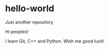 # hello-world
Just another repository

Hi peoples!

I learn Git, C++ and Python.
Wish me good luck!
